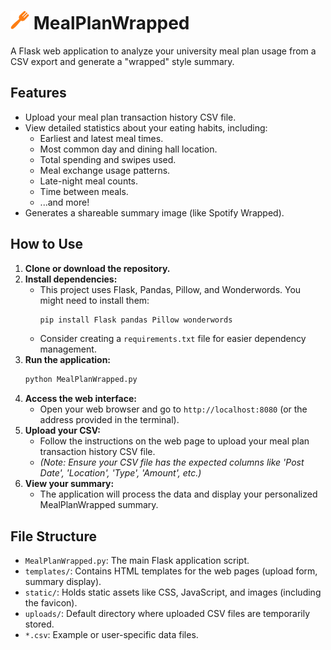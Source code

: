 # <img src="static/favicon.ico" alt="MealPlanWrapped icon" width="30" height="30"> MealPlanWrapped

A Flask web application to analyze your university meal plan usage from a CSV export and generate a "wrapped" style summary.

## Features

*   Upload your meal plan transaction history CSV file.
*   View detailed statistics about your eating habits, including:
    *   Earliest and latest meal times.
    *   Most common day and dining hall location.
    *   Total spending and swipes used.
    *   Meal exchange usage patterns.
    *   Late-night meal counts.
    *   Time between meals.
    *   ...and more!
*   Generates a shareable summary image (like Spotify Wrapped).

## How to Use

1.  **Clone or download the repository.**
2.  **Install dependencies:**
    *   This project uses Flask, Pandas, Pillow, and Wonderwords. You might need to install them:
        ```bash
        pip install Flask pandas Pillow wonderwords
        ```
    *   Consider creating a `requirements.txt` file for easier dependency management.
3.  **Run the application:**
    ```bash
    python MealPlanWrapped.py
    ```
4.  **Access the web interface:**
    *   Open your web browser and go to `http://localhost:8080` (or the address provided in the terminal).
5.  **Upload your CSV:**
    *   Follow the instructions on the web page to upload your meal plan transaction history CSV file.
    *   *(Note: Ensure your CSV file has the expected columns like 'Post Date', 'Location', 'Type', 'Amount', etc.)*
6.  **View your summary:**
    *   The application will process the data and display your personalized MealPlanWrapped summary.

## File Structure

*   `MealPlanWrapped.py`: The main Flask application script.
*   `templates/`: Contains HTML templates for the web pages (upload form, summary display).
*   `static/`: Holds static assets like CSS, JavaScript, and images (including the favicon).
*   `uploads/`: Default directory where uploaded CSV files are temporarily stored.
*   `*.csv`: Example or user-specific data files.
